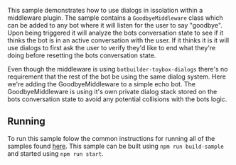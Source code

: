 This sample demonstrates how to use dialogs in issolation within a middleware plugin. The sample contains a `GoodbyeMiddleware` class which can be added to any bot where it will listen for the user to say "goodbye". Upon being triggered it will analyze the bots conversation state to see if it thinks the bot is in an active conversation with the user. If it thinks it is it will use dialogs to first ask the user to verify they'd like to end what they're doing before resetting the bots conversation state.

Even though the middleware is using `botbuilder-toybox-dialogs` there's no requirement that the rest of the bot be using the same dialog system. Here we're adding the GoodbyeMiddleware to a simple echo bot. The GoodbyeMiddleware is using it's own private dialog stack stored on the bots conversation state to avoid any potential collisions with the bots logic.

## Running
To run this sample folow the common instructions for running all of the samples found [here](../README.md#running).  This sample can be built using `npm run build-sample` and started using `npm run start`.